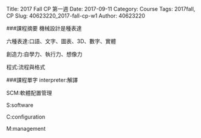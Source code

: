 Title: 2017 Fall CP 第一週
Date: 2017-09-11
Category: Course
Tags: 2017fall, CP
Slug: 40623220_2017-fall-cp-w1
Author: 40623220



<!-- PELICAN_END_SUMMARY -->
###課程摘要
機械設計是種表達

六種表達:口語、文字、圖表、3D、數字、實體

創造力:自學力、執行力、想像力

程式:流程與格式

###課程單字
interpreter:解譯

SCM:軟體配置管理

S:software

C:configuration

M:management













